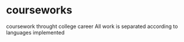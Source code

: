 # courseworks
coursework throught college career 
All work is separated according to languages implemented
